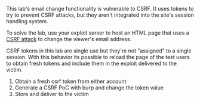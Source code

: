 This lab's email change functionality is vulnerable to CSRF. It uses tokens to try to prevent CSRF attacks, but they aren't integrated into the site's session handling system.

To solve the lab, use your exploit server to host an HTML page that uses a [CSRF attack](https://portswigger.net/web-security/csrf) to change the viewer's email address.


CSRF tokens in this lab are single use but they're not "assigned" to a single session. With this behavior its possible to reload the page of the test users to obtain fresh tokens and include them in the exploit delivered to the victim.

1. Obtain a fresh csrf token from either account
2. Generate a CSRF PoC with burp and change the token value
3. Store and deliver to the victim

